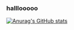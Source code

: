 ### halllooooo

[![Anurag's GitHub stats](https://github-readme-stats.vercel.app/api?username=NeeNawAmbulance)](https://github.com/anuraghazra/github-readme-stats)
